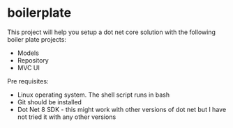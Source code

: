 # boilerplate
This project will help you setup a dot net core solution with the following boiler plate projects:
* Models
* Repository
* MVC UI

Pre requisites:
* Linux operating system.  The shell script runs in bash
* Git should be installed
* Dot Net 8 SDK - this might work with other versions of dot net but I have not tried it with any other versions
